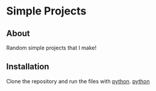 # Simple Projects

## About

Random simple projects that I make!

## Installation

Clone the repository and run the files with [python]. [python]

[python]: https://www.python.org/downloads/
